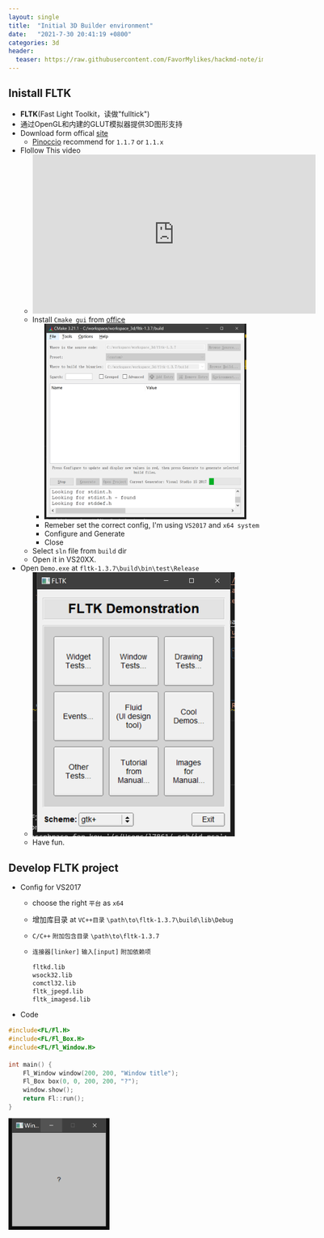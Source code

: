 ```yaml
---
layout: single
title:  "Initial 3D Builder environment"
date:   "2021-7-30 20:41:19 +0800"
categories: 3d
header:
  teaser: https://raw.githubusercontent.com/FavorMylikes/hackmd-note/img/img7324062.png
---
```


## Inistall FLTK

- **FLTK**(Fast Light Toolkit，读做"fulltick")
- 通过OpenGL和内建的GLUT模拟器提供3D图形支持
- Download form offical [site](https://www.fltk.org/software.php)
  - [Pinoccio](https://github.com/Pinoccio/library-pinoccio) recommend for `1.1.7` or `1.1.x`
- Flollow This video
  - <iframe width="560" height="315" src="https://www.youtube.com/embed/6sNKtyl4hQM?start=195" title="YouTube video player" frameborder="0" allow="accelerometer; autoplay; clipboard-write; encrypted-media; gyroscope; picture-in-picture" allowfullscreen></iframe>
  - Install `Cmake gui` from [office](https://cmake.org/download/)
    - <img src="https://raw.githubusercontent.com/FavorMylikes/hackmd-note/img/img7361062.png" alt="7361062" width="400px">
    - Remeber set the correct config, I'm using `VS2017` and `x64 system`
    - Configure and Generate
    - Close
  - Select `sln` file from `build` dir
  - Open it in VS20XX.
- Open `Demo.exe` at `fltk-1.3.7\build\bin\test\Release`
  - <img src="https://raw.githubusercontent.com/FavorMylikes/hackmd-note/img/img7324062.png" alt="7324062" width="400px">
  - Have fun.

## Develop FLTK project

- Config for VS2017
  - choose the right `平台` as `x64`
  - 增加库目录 at `VC++目录` `\path\to\fltk-1.3.7\build\lib\Debug`
  - `C/C++` `附加包含目录` `\path\to\fltk-1.3.7`
  - `连接器[linker]` `输入[input]` `附加依赖项`

    ```vim
    fltkd.lib
    wsock32.lib
    comctl32.lib
    fltk_jpegd.lib
    fltk_imagesd.lib
    ```

- Code

```cpp
#include<FL/Fl.H>
#include<FL/Fl_Box.H>
#include<FL/Fl_Window.H>

int main() {
    Fl_Window window(200, 200, "Window title");
    Fl_Box box(0, 0, 200, 200, "?");
    window.show();
    return Fl::run();
}
```

<img src="https://raw.githubusercontent.com/FavorMylikes/hackmd-note/img/img7405187.png" alt="7405187" width="200">
